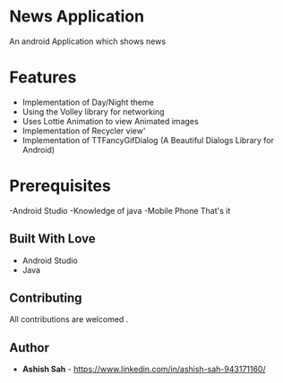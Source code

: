 # News Application
An android Application which shows news

# Features
 * Implementation of Day/Night theme
 * Using the Volley  library for networking
 * Uses Lottie Animation to view Animated images
 * Implementation of Recycler view'
 * Implementation of TTFancyGifDialog (A Beautiful Dialogs Library for Android)
 
# Prerequisites
  -Android Studio
  -Knowledge of java
  -Mobile Phone
  That's it

## Built With Love
* Android Studio
* Java

## Contributing

All contributions  are welcomed .

## Author
* **Ashish Sah** - https://www.linkedin.com/in/ashish-sah-943171160/
